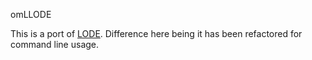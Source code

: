 omLLODE

This is a port of [LODE](https://github.com/essepuntato/LODE). Difference here being it has been refactored for command line usage.
